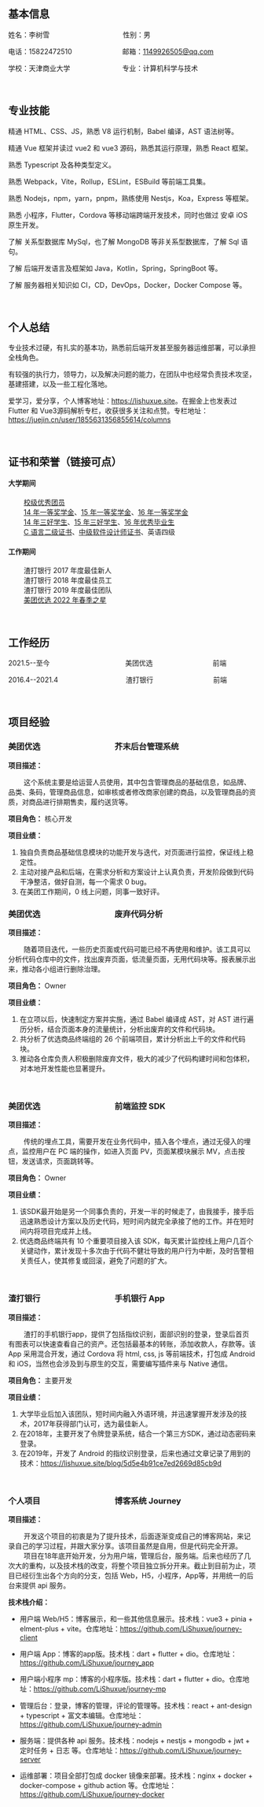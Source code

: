 ## 基本信息

姓名：李树雪&nbsp;&nbsp;&nbsp;&nbsp;&nbsp;&nbsp;&nbsp;&nbsp;&nbsp;&nbsp;&nbsp;&nbsp;&nbsp;&nbsp;&nbsp;&nbsp;&nbsp;&nbsp;&nbsp;&nbsp;&nbsp;&nbsp;&nbsp;&nbsp;&nbsp;&nbsp;&nbsp;&nbsp;&nbsp;&nbsp;&nbsp;&nbsp;&nbsp;&nbsp;&nbsp;&nbsp;&nbsp;&nbsp;性别：男

电话：15822472510&nbsp;&nbsp;&nbsp;&nbsp;&nbsp;&nbsp;&nbsp;&nbsp;&nbsp;&nbsp;&nbsp;&nbsp;&nbsp;&nbsp;&nbsp;&nbsp;&nbsp;&nbsp;&nbsp;&nbsp;&nbsp;&nbsp;&nbsp;&nbsp;&nbsp;&nbsp;邮箱：<1149926505@qq.com>

学校：天津商业大学&nbsp;&nbsp;&nbsp;&nbsp;&nbsp;&nbsp;&nbsp;&nbsp;&nbsp;&nbsp;&nbsp;&nbsp;&nbsp;&nbsp;&nbsp;&nbsp;&nbsp;&nbsp;&nbsp;&nbsp;&nbsp;&nbsp;&nbsp;&nbsp;&nbsp;&nbsp;&nbsp;专业：计算机科学与技术

&nbsp;

## 专业技能

精通 HTML、CSS、JS，熟悉 V8 运行机制，Babel 编译，AST 语法树等。

精通 Vue 框架并读过 vue2 和 vue3 源码，熟悉其运行原理，熟悉 React 框架。

熟悉 Typescript 及各种类型定义。

熟悉 Webpack，Vite，Rollup，ESLint，ESBuild 等前端工具集。

熟悉 Nodejs，npm，yarn，pnpm，熟练使用 Nestjs，Koa，Express 等框架。

熟悉 小程序，Flutter，Cordova 等移动端跨端开发技术，同时也做过 安卓 iOS 原生开发。

了解 关系型数据库 MySql，也了解 MongoDB 等非关系型数据库，了解 Sql 语句。

了解 后端开发语言及框架如 Java，Kotlin，Spring，SpringBoot 等。

了解 服务器相关知识如 CI，CD，DevOps，Docker，Docker Compose 等。

&nbsp;

## 个人总结

专业技术过硬，有扎实的基本功，熟悉前后端开发甚至服务器运维部署，可以承担全栈角色。

有较强的执行力，领导力，以及解决问题的能力，在团队中也经常负责技术攻坚，基建搭建，以及一些工程化落地。

爱学习，爱分享，个人博客地址：<https://lishuxue.site>。在掘金上也发表过 Flutter 和 Vue3源码解析专栏，收获很多关注和点赞。专栏地址：<https://juejin.cn/user/1855631356855614/columns>

&nbsp;

## 证书和荣誉（链接可点）

#### 大学期间

&nbsp;&nbsp;&nbsp;&nbsp;&nbsp;&nbsp;&nbsp;&nbsp;[校级优秀团员](https://cdn.lishuxue.site/resume/images/youxiutuanyuan.jpeg)  
&nbsp;&nbsp;&nbsp;&nbsp;&nbsp;&nbsp;&nbsp;&nbsp;[14 年一等奖学金](https://cdn.lishuxue.site/resume/images/2014yideng.jpeg)、[15 年一等奖学金](https://cdn.lishuxue.site/resume/images/2015yideng.jpeg)、[16 年一等奖学金](https://cdn.lishuxue.site/resume/images/2016yideng.jpeg)  
&nbsp;&nbsp;&nbsp;&nbsp;&nbsp;&nbsp;&nbsp;&nbsp;[14 年三好学生](https://cdn.lishuxue.site/resume/images/2014sanhao.jpeg)、[15 年三好学生](https://cdn.lishuxue.site/resume/images/2015sanhao.jpeg)、[16 年优秀毕业生](https://cdn.lishuxue.site/resume/images/youxiubiye.jpeg)  
&nbsp;&nbsp;&nbsp;&nbsp;&nbsp;&nbsp;&nbsp;&nbsp;[C 语言二级证书](https://cdn.lishuxue.site/resume/images/c2ji.jpeg)、[中级软件设计师证书](https://cdn.lishuxue.site/resume/images/ruanjiansheji.jpeg)、英语四级

#### 工作期间

&nbsp;&nbsp;&nbsp;&nbsp;&nbsp;&nbsp;&nbsp;&nbsp;渣打银行 2017 年度最佳新人  
&nbsp;&nbsp;&nbsp;&nbsp;&nbsp;&nbsp;&nbsp;&nbsp;渣打银行 2018 年度最佳员工  
&nbsp;&nbsp;&nbsp;&nbsp;&nbsp;&nbsp;&nbsp;&nbsp;渣打银行 2019 年度最佳团队  
&nbsp;&nbsp;&nbsp;&nbsp;&nbsp;&nbsp;&nbsp;&nbsp;[美团优选 2022 年春季之星](https://cdn.lishuxue.site/resume/images/zhongduanzhixing.png)

&nbsp;

## 工作经历

2021.5--至今&nbsp;&nbsp;&nbsp;&nbsp;&nbsp;&nbsp;&nbsp;&nbsp;&nbsp;&nbsp;&nbsp;&nbsp;&nbsp;&nbsp;&nbsp;&nbsp;&nbsp;&nbsp;&nbsp;&nbsp;&nbsp;&nbsp;&nbsp;&nbsp;&nbsp;&nbsp;&nbsp;&nbsp;&nbsp;&nbsp;&nbsp;&nbsp;&nbsp;&nbsp;&nbsp;&nbsp;&nbsp;&nbsp;&nbsp;美团优选&nbsp;&nbsp;&nbsp;&nbsp;&nbsp;&nbsp;&nbsp;&nbsp;&nbsp;&nbsp;&nbsp;&nbsp;&nbsp;&nbsp;&nbsp;&nbsp;&nbsp;&nbsp;&nbsp;&nbsp;&nbsp;&nbsp;&nbsp;&nbsp;&nbsp;&nbsp;&nbsp;&nbsp;&nbsp;&nbsp;&nbsp;前端

2016.4--2021.4&nbsp;&nbsp;&nbsp;&nbsp;&nbsp;&nbsp;&nbsp;&nbsp;&nbsp;&nbsp;&nbsp;&nbsp;&nbsp;&nbsp;&nbsp;&nbsp;&nbsp;&nbsp;&nbsp;&nbsp;&nbsp;&nbsp;&nbsp;&nbsp;&nbsp;&nbsp;&nbsp;&nbsp;&nbsp;&nbsp;&nbsp;&nbsp;&nbsp;&nbsp;&nbsp;渣打银行&nbsp;&nbsp;&nbsp;&nbsp;&nbsp;&nbsp;&nbsp;&nbsp;&nbsp;&nbsp;&nbsp;&nbsp;&nbsp;&nbsp;&nbsp;&nbsp;&nbsp;&nbsp;&nbsp;&nbsp;&nbsp;&nbsp;&nbsp;&nbsp;&nbsp;&nbsp;&nbsp;&nbsp;&nbsp;&nbsp;&nbsp;前端

&nbsp;

## 项目经验

### 美团优选&nbsp;&nbsp;&nbsp;&nbsp;&nbsp;&nbsp;&nbsp;&nbsp;&nbsp;&nbsp;&nbsp;&nbsp;&nbsp;&nbsp;&nbsp;&nbsp;&nbsp;&nbsp;&nbsp;&nbsp;&nbsp;&nbsp;&nbsp;&nbsp;&nbsp;&nbsp;&nbsp;&nbsp;&nbsp;&nbsp;&nbsp;&nbsp;&nbsp;&nbsp;&nbsp;&nbsp;&nbsp;&nbsp;&nbsp;芥末后台管理系统

**项目描述：**  

&nbsp;&nbsp;&nbsp;&nbsp;&nbsp;&nbsp;&nbsp;&nbsp;这个系统主要是给运营人员使用，其中包含管理商品的基础信息，如品牌、品类、条码，管理商品信息，如审核或者修改商家创建的商品，以及管理商品的资质，对商品进行排期售卖，履约送货等。

**项目角色：** 核心开发

**项目业绩：**

1. 独自负责商品基础信息模块的功能开发与迭代，对页面进行监控，保证线上稳定性。
2. 主动对接产品和后端，在需求分析和方案设计上认真负责，开发阶段做到代码干净整洁，做好自测，每一个需求 0 bug。
3. 在美团工作期间，0 线上问题，同事一致好评。

### 美团优选&nbsp;&nbsp;&nbsp;&nbsp;&nbsp;&nbsp;&nbsp;&nbsp;&nbsp;&nbsp;&nbsp;&nbsp;&nbsp;&nbsp;&nbsp;&nbsp;&nbsp;&nbsp;&nbsp;&nbsp;&nbsp;&nbsp;&nbsp;&nbsp;&nbsp;&nbsp;&nbsp;&nbsp;&nbsp;&nbsp;&nbsp;&nbsp;&nbsp;&nbsp;&nbsp;&nbsp;&nbsp;&nbsp;&nbsp;废弃代码分析

**项目描述：** 

&nbsp;&nbsp;&nbsp;&nbsp;&nbsp;&nbsp;&nbsp;&nbsp;随着项目迭代，一些历史页面或代码可能已经不再使用和维护。该工具可以分析代码仓库中的文件，找出废弃页面，低流量页面，无用代码块等。报表展示出来，推动各小组进行删除治理。

**项目角色：** Owner

**项目业绩：**  

1. 在立项以后，快速制定方案并实施，通过 Babel 编译成 AST，对 AST 进行遍历分析，结合页面本身的流量统计，分析出废弃的文件和代码块。
2. 共分析了优选商品终端组的 26 个前端项目，累计分析出上千的文件和代码块。
3. 推动各仓库负责人积极删除废弃文件，极大的减少了代码构建时间和包体积，对本地开发性能也显著提升。

&nbsp;

### 美团优选&nbsp;&nbsp;&nbsp;&nbsp;&nbsp;&nbsp;&nbsp;&nbsp;&nbsp;&nbsp;&nbsp;&nbsp;&nbsp;&nbsp;&nbsp;&nbsp;&nbsp;&nbsp;&nbsp;&nbsp;&nbsp;&nbsp;&nbsp;&nbsp;&nbsp;&nbsp;&nbsp;&nbsp;&nbsp;&nbsp;&nbsp;&nbsp;&nbsp;&nbsp;&nbsp;&nbsp;&nbsp;&nbsp;&nbsp;前端监控 SDK

**项目描述：**  

&nbsp;&nbsp;&nbsp;&nbsp;&nbsp;&nbsp;&nbsp;&nbsp;传统的埋点工具，需要开发在业务代码中，插入各个埋点，通过无侵入的埋点，监控用户在 PC 端的操作，如进入页面 PV，页面某模块展示 MV，点击按钮，发送请求，页面跳转等。

**项目角色：** Owner

**项目业绩：**  

1. 该SDK最开始是另一个同事负责的，开发一半的时候走了，由我接手，接手后迅速熟悉设计方案以及历史代码，短时间内就完全承接了他的工作。并在短时间内将项目完成并上线。
2. 优选商品终端共有 10 个重要项目接入该 SDK，每天累计监控线上用户几百个关键动作，累计发现十多次由于代码不健壮导致的用户行为中断，及时告警相关责任人，使其修复或回滚，避免了问题的扩大。

&nbsp;

### 渣打银行&nbsp;&nbsp;&nbsp;&nbsp;&nbsp;&nbsp;&nbsp;&nbsp;&nbsp;&nbsp;&nbsp;&nbsp;&nbsp;&nbsp;&nbsp;&nbsp;&nbsp;&nbsp;&nbsp;&nbsp;&nbsp;&nbsp;&nbsp;&nbsp;&nbsp;&nbsp;&nbsp;&nbsp;&nbsp;&nbsp;&nbsp;&nbsp;&nbsp;&nbsp;&nbsp;&nbsp;&nbsp;&nbsp;&nbsp;手机银行 App

**项目描述：**  

&nbsp;&nbsp;&nbsp;&nbsp;&nbsp;&nbsp;&nbsp;&nbsp;渣打的手机银行app，提供了包括指纹识别，面部识别的登录，登录后首页有图表可以快速查看自己的资产。还包括最基本的转账，添加收款人，存款等。该 App 采用混合开发，通过 Cordova 将 html, css, js 等前端技术，打包成 Android 和 iOS，当然也会涉及到与原生的交互，需要编写插件来与 Native 通信。

**项目角色：** 主要开发

**项目业绩：**  

1. 大学毕业后加入该团队，短时间内融入外语环境，并迅速掌握开发涉及的技术，2017年获得部门认可，选为最佳新人。
2. 在2018年，主要开发了令牌登录系统，结合一个第三方SDK，通过动态密码来登录。
3. 在2019年，开发了 Android 的指纹识别登录，后来也通过文章记录了用到的技术：<https://lishuxue.site/blog/5d5e4b91ce7ed2669d85cb9d>

&nbsp;

### 个人项目&nbsp;&nbsp;&nbsp;&nbsp;&nbsp;&nbsp;&nbsp;&nbsp;&nbsp;&nbsp;&nbsp;&nbsp;&nbsp;&nbsp;&nbsp;&nbsp;&nbsp;&nbsp;&nbsp;&nbsp;&nbsp;&nbsp;&nbsp;&nbsp;&nbsp;&nbsp;&nbsp;&nbsp;&nbsp;&nbsp;&nbsp;&nbsp;&nbsp;&nbsp;&nbsp;&nbsp;&nbsp;&nbsp;&nbsp;博客系统 Journey

**项目描述：**  

&nbsp;&nbsp;&nbsp;&nbsp;&nbsp;&nbsp;&nbsp;&nbsp;开发这个项目的初衷是为了提升技术，后面逐渐变成自己的博客网站，来记录自己的学习过程，并跟大家分享。该项目虽然是自用，但是代码完全开源。  
&nbsp;&nbsp;&nbsp;&nbsp;&nbsp;&nbsp;&nbsp;&nbsp;项目在18年底开始开发，分为用户端，管理后台，服务端。后来也经历了几次大的重构，以及技术栈的改变，将整个项目独立拆分开来。截止到目前为止，项目已经衍生出各个方向的分支，包括 Web，H5，小程序，App等，并用统一的后台来提供 api 服务。  

**技术栈介绍：** 

* 用户端 Web/H5：博客展示，和一些其他信息展示。技术栈：vue3 + pinia + elment-plus + vite。仓库地址：<https://github.com/LiShuxue/journey-client>

* 用户端 App：博客的app版。技术栈：dart + flutter + dio。仓库地址：<https://github.com/LiShuxue/journey_app>

* 用户端小程序 mp：博客的小程序版。技术栈：dart + flutter + dio。仓库地址：<https://github.com/LiShuxue/journey-mp>

* 管理后台：登录，博客的管理，评论的管理等。技术栈：react + ant-design + typescript + 富文本编辑。仓库地址：<https://github.com/LiShuxue/journey-admin>

* 服务端：提供各种 api 服务。技术栈：nodejs + nestjs + mongodb + jwt + 定时任务 + 日志 等。仓库地址：<https://github.com/LiShuxue/journey-server>

* 运维部署：项目全部打包成 docker 镜像来部署。技术栈：nginx + docker + docker-compose + github action  等。仓库地址：<https://github.com/LiShuxue/journey-docker>

